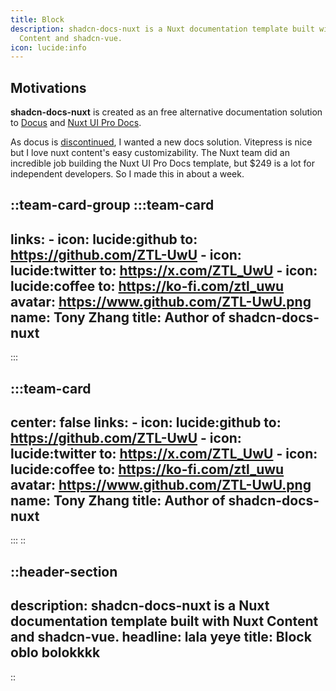 ```yaml
---
title: Block
description: shadcn-docs-nuxt is a Nuxt documentation template built with Nuxt
  Content and shadcn-vue.
icon: lucide:info
---
```


## Motivations

**shadcn-docs-nuxt** is created as an free alternative documentation solution to [Docus](https://docus.dev/) and [Nuxt UI Pro Docs](https://docs-template.nuxt.dev/).

As docus is [discontinued](https://github.com/nuxt-themes/docus/issues/1016), I wanted a new docs solution. Vitepress is nice but I love nuxt content's easy customizability. The Nuxt team did an incredible job building the Nuxt UI Pro Docs template, but $249 is a lot for independent developers. So I made this in about a week.

::team-card-group
  :::team-card
  ---
  links:
    - icon: lucide:github
      to: https://github.com/ZTL-UwU
    - icon: lucide:twitter
      to: https://x.com/ZTL_UwU
    - icon: lucide:coffee
      to: https://ko-fi.com/ztl_uwu
  avatar: https://www.github.com/ZTL-UwU.png
  name: Tony Zhang
  title: Author of shadcn-docs-nuxt
  ---
  :::

  :::team-card
  ---
  center: false
  links:
    - icon: lucide:github
      to: https://github.com/ZTL-UwU
    - icon: lucide:twitter
      to: https://x.com/ZTL_UwU
    - icon: lucide:coffee
      to: https://ko-fi.com/ztl_uwu
  avatar: https://www.github.com/ZTL-UwU.png
  name: Tony Zhang
  title: Author of shadcn-docs-nuxt
  ---
  :::
::

::header-section
---
description: shadcn-docs-nuxt is a Nuxt documentation template built with Nuxt
  Content and shadcn-vue.
headline: lala yeye
title: Block oblo bolokkkk
---
::
